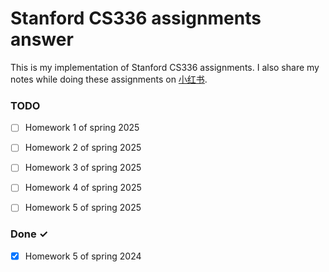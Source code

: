 # Stanford CS336 assignments answer

This is my implementation of Stanford CS336 assignments. I also share my notes while doing these assignments on [小红书](https://www.xiaohongshu.com/user/profile/5a9409554eacab27ee3c50b0). 
### TODO

- [ ] Homework 1 of spring 2025
- [ ] Homework 2 of spring 2025
- [ ] Homework 3 of spring 2025
- [ ] Homework 4 of spring 2025
- [ ] Homework 5 of spring 2025


### Done ✓

- [x] Homework 5 of spring 2024